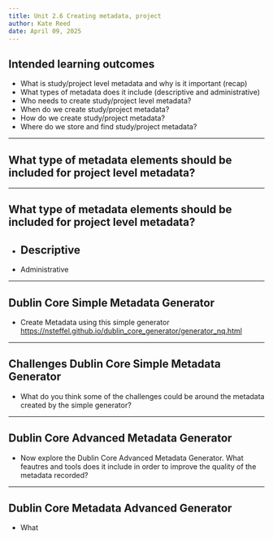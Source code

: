 ```yaml
---
title: Unit 2.6 Creating metadata, project
author: Kate Reed
date: April 09, 2025
---
```


## Intended learning outcomes 

- What is study/project level metadata and why is it important (recap)
- What types of metadata does it include (descriptive and administrative)
- Who needs to create study/project level metadata?
- When do we create study/project metadata?
- How do we create study/project metadata?
- Where do we store and find study/project metadata?

---
## What type of metadata elements should be included for project level metadata?

---
## What type of metadata elements should be included for project level metadata?

- Descriptive
  - 
- Administrative

---
## Dublin Core Simple Metadata Generator
- Create Metadata using this simple generator
https://nsteffel.github.io/dublin_core_generator/generator_nq.html

---
## Challenges Dublin Core Simple Metadata Generator
 - What do you think some of the challenges could be around the metadata created by the simple generator?

---
## Dublin Core Advanced Metadata Generator

- Now explore the Dublin Core Advanced Metadata Generator. What feautres and tools does it include in order to improve the quality of the metadata recorded?

---
## Dublin Core Metadata Advanced Generator
- What 
